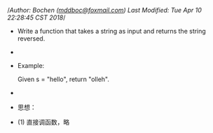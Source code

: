 /*Author: Bochen (mddboc@foxmail.com)
Last Modified: Tue Apr 10 22:28:45 CST 2018*/

* Write a function that takes a string as input and returns the string reversed.
* 
* Example:
     
  Given s = "hello", return "olleh".


 
* 
* 思想：

* (1) 直接调函数，略